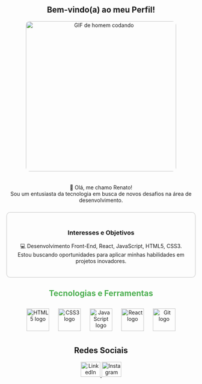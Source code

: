 <h2 align="center">Bem-vindo(a) ao meu Perfil!</h2>

<div align="center">
  <img src="https://media.giphy.com/media/qgQUggAC3Pfv687qPC/giphy.gif" alt="GIF de homem codando" width="400" style="border-radius: 10px; animation: float 3s ease-in-out infinite; margin-bottom: 20px;" />
</div>

<p align="center">
  👋 Olá, me chamo Renato!<br>
  Sou um entusiasta da tecnologia em busca de novos desafios na área de desenvolvimento.
</p>

###

<div align="center" style="border: 2px solid #ddd; padding: 20px; border-radius: 10px;">
  <h3>Interesses e Objetivos</h3>
  <p>
    💻 Desenvolvimento Front-End, React, JavaScript, HTML5, CSS3.<br>
    Estou buscando oportunidades para aplicar minhas habilidades em projetos inovadores.
  </p>
</div>

###

<h2 align="center" style="color: #4CAF50;">Tecnologias e Ferramentas</h2>

<div align="center">
  <img src="https://cdn.jsdelivr.net/gh/devicons/devicon/icons/html5/html5-original.svg" height="60" alt="HTML5 logo" style="margin: 10px;" />
  <img src="https://cdn.jsdelivr.net/gh/devicons/devicon/icons/css3/css3-original.svg" height="60" alt="CSS3 logo" style="margin: 10px;" />
  <img src="https://cdn.jsdelivr.net/gh/devicons/devicon/icons/javascript/javascript-original.svg" height="60" alt="JavaScript logo" style="margin: 10px;" />
  <img src="https://cdn.jsdelivr.net/gh/devicons/devicon/icons/react/react-original.svg" height="60" alt="React logo" style="margin: 10px;" />
  <img src="https://cdn.jsdelivr.net/gh/devicons/devicon/icons/git/git-original.svg" height="60" alt="Git logo" style="margin: 10px;" />
</div>

###

<h2 align="center">Redes Sociais</h2>

<div align="center">
  <a href="https://www.linkedin.com/in/renato-paiva2022/" target="_blank">
    <img src="https://raw.githubusercontent.com/maurodesouza/profile-readme-generator/master/src/assets/icons/social/linkedin/default.svg" width="52" height="40" alt="LinkedIn logo" />
  </a>
  <a href="https://www.instagram.com/natoo23/" target="_blank">
    <img src="https://raw.githubusercontent.com/maurodesouza/profile-readme-generator/master/src/assets/icons/social/instagram/default.svg" width="52" height="40" alt="Instagram logo" />
  </a>
</div>




